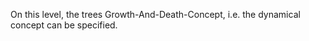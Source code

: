 

On this level, the trees Growth-And-Death-Concept, i.e. the dynamical concept can be specified.


